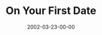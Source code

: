 ---
layout: message
category: message
series: "The Clue Phone Is Ringing"
title: "On Your First Date"
date: 2002-03-23-00-00
message_id: 289
audio: "http://s3.amazonaws.com/crossroads-media/messages/audio/TCPIR_05_03-24-02_On_Your_First_Date.mp3"
audio-duration: "39:23"
explicit: false
---